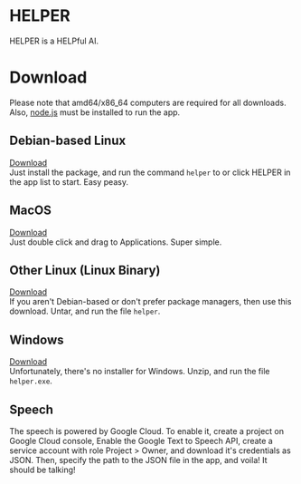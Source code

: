 # HELPER
HELPER is a HELPful AI.
# Download
Please note that amd64/x86_64 computers are required for all downloads. Also, [node.js](https://nodejs.org) must be installed to run the app.
## Debian-based Linux
[Download](https://github.com/thecoder08/helper/releases/download/v1.0.2/helper_1.0.2_debian.deb)  
Just install the package, and run the command `helper` to or click HELPER in the app list to start. Easy peasy.
## MacOS
[Download](https://github.com/thecoder08/helper/releases/download/v1.0.2/helper_1.0.2_osx.dmg)  
Just double click and drag to Applications. Super simple.
## Other Linux (Linux Binary)
[Download](https://github.com/thecoder08/helper/releases/download/v1.0.2/helper_1.0.2_linux.tar.gz)  
If you aren't Debian-based or don't prefer package managers, then use this download. Untar, and run the file `helper`.
## Windows
[Download](https://github.com/thecoder08/helper/releases/download/v1.0.2/helper_1.0.2_win.zip)  
Unfortunately, there's no installer for Windows. Unzip, and run the file `helper.exe`.
## Speech
The speech is powered by Google Cloud. To enable it, create a project on Google Cloud console, Enable the Google Text to Speech API, create a service account with role Project > Owner, and download it's credentials as JSON. Then, specify the path to the JSON file in the app, and voila! It should be talking!
